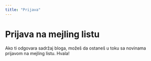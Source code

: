 ```yaml
---
title: "Prijava"
---
```


# Prijava na mejling listu

Ako ti odgovara sadržaj bloga, možeš da ostaneš u toku sa novinama prijavom na mejling listu. Hvala!
